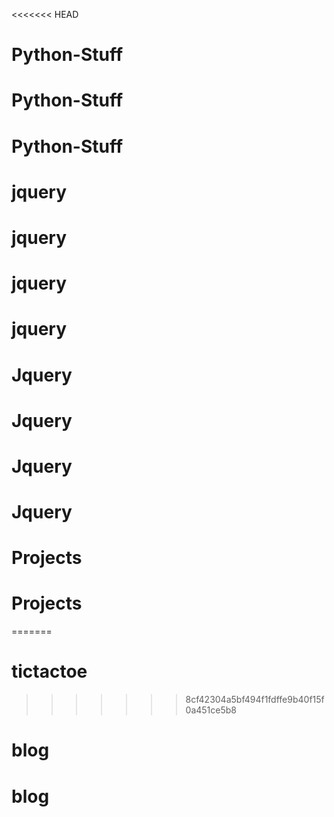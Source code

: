 <<<<<<< HEAD
# Python-Stuff
# Python-Stuff
# Python-Stuff
# jquery
# jquery
# jquery
# jquery
# Jquery
# Jquery
# Jquery
# Jquery
# Projects
# Projects
=======
# tictactoe
>>>>>>> 8cf42304a5bf494f1fdffe9b40f15f0a451ce5b8
# blog
# blog
